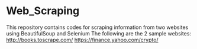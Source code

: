 # Web_Scraping
This repository contains codes for scraping information from two websites using BeautifulSoup and Selenium
The following are the 2 sample websites:
http://books.toscrape.com/
https://finance.yahoo.com/crypto/
